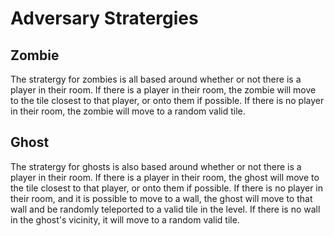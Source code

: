 # Adversary Stratergies

## Zombie
The stratergy for zombies is all based around whether or not there is a player in their room. If there is a player in their room, the zombie will move to the tile
closest to that player, or onto them if possible. If there is no player in their room, the zombie will move to a random valid tile.

## Ghost
The stratergy for ghosts is also based around whether or not there is a player in their room. If there is a player in their room, the ghost will move to the tile
closest to that player, or onto them if possible. If there is no player in their room, and it is possible to move to a wall, the ghost will move to that wall and 
be randomly teleported to a valid tile in the level. If there is no wall in the ghost's vicinity, it will move to a random valid tile.

